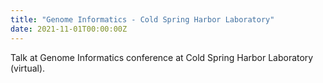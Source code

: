 ```yaml
---
title: "Genome Informatics - Cold Spring Harbor Laboratory"
date: 2021-11-01T00:00:00Z
---
```


Talk at Genome Informatics conference at Cold Spring Harbor Laboratory (virtual).